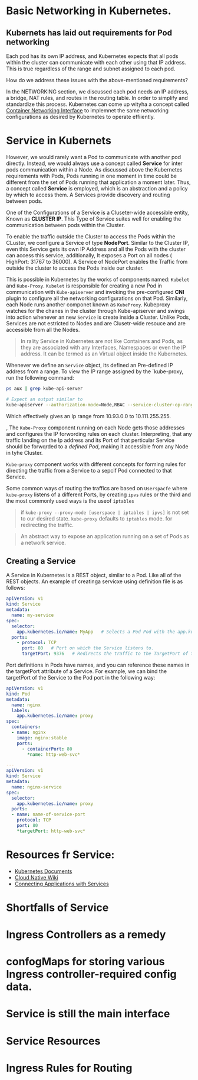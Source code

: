 # Basic Networking in Kubernetes.



## Kubernets has laid out requirements for Pod networking

 

Each pod has its own IP address, and Kubernetes expects that all pods within the cluster can communicate with each other using that IP address. This is true regardless of the range and subnet assigned to each pod.

  

How do we address these issues with the above-mentioned requirements?



In the NETWORKING section, we discussed  each pod needs an IP address, a bridge, NAT rules, and routes in the routing table. In order to simplify and standardize this process. Kubernetes can come up wityha a concept called [Container Networking Interface](cni.org) to implemnet the same networking configurations as desired by Kubernetes to operate effiiently.  



# Service in Kubernets



However, we would rarely want a Pod to communicate with another pod directly. Instead, we would always use a concept called **Service** for inter pods communication within a Node. As discussed above the Kubernetes requirements with Pods, Pods running in one moment in time could be different from the set of Pods running that application a moment later. Thus, a concept called **Service** is employed, which is an abstraction and a policy by which to access them. A Services provide discovery and routing between pods.



One of the Configurations of a Service is a Cluseter-wide accessible entity, Known as **CLUSTER IP**. This Type of Service suites well for enabling the communication between pods within the Cluster.



To enable the traffic outside the Cluster to access the Pods within the CLuster, we configure a Service of type **NodePort**. Similar to the Cluster IP, even this Service gets its own IP Address and all the Pods with the cluster can access this service, additionally, It exposes a Port on all nodes ( HighPort: 31767 to 36000). A Service of NodePort enables the Traffic from outside the cluster to access the Pods inside our cluster.

This is possible in Kubernetes by the works of components named: `Kubelet` and `Kube-Proxy`. `Kubelet` is responsible for creating a new Pod in communication with `Kube-apiserver` and invoking the pre-configured **CNI** plugin to configure all the networking configurations on that Pod. Similarly, each Node runs another componet known as `KubeProxy`. Kubeproxy watches for the chanes in the cluster through Kube-apiserver and swings into action whenever an new `Service` is create inside a Cluster. Unlike Pods, Services are not estricted to Nodes and are Clusetr-wide resouce and are accessible from all the Nodes.

> In rality Service in Kubernetes are not like Containers and Pods, as they are associated with any Interfaces, Namespaces or even the IP address. It can be termed as an Virtual object inside the Kubernetes.

Whenever we define an `Service` object, its defined an Pre-defined IP address from a range. To view the IP range assigned by the `kube-proxy, run the following command:
```bash
ps aux | grep kube-api-server

# Expect an output similar to 
kube-apiserver --authorization-mode=Node,RBAC --service-cluster-op-range=10.93.0.0/12
```
Which effectively gives an Ip range from 10.93.0.0 to 10.111.255.255.



, The `Kube-Proxy` component running on each Node gets those addresses and configures the IP forwording rules on each cluster. Interpreting, that any traffic landing on the Ip address and its Port of that perticular Service should be forwqrded to a *defined Pod*, making it accessible from any Node in tyhe Cluster. 

`Kube-proxy` component works with different concepts for forming rules for directing the traffic from a Service to a sepcif Pod connected to that Service.

Some common ways of routing the traffics are based on `Userspacfe` where `kube-proxy` listens of a different Ports, by creating `ipvs` rules or the third and the most commonly used ways is the useof `iptables` 


> if `kube-proxy --proxy-mode [userspace | iptables | ipvs]` is not set to our desired state. `kube-proxy` defaults to `iptables` mode. for redirecting the traffic.



> An abstract way to expose an application running on a set of Pods as a network service.

## Creating a Service
A Service in Kubernetes is a REST object, similar to a Pod. Like all of the REST objects.
An example of creatinga servicxe using definition file is as follows:

```yaml
apiVersion: v1
kind: Service
metadata:
  name: my-service
spec:
  selector:
    app.kubernetes.io/name: MyApp   # Selects a Pod Pod with the app.kubernetes.io/name=MyApp label.
  ports:
    - protocol: TCP
      port: 80   # Port on which the Service listens to.
      targetPort: 9376   # Redirects the traffic to the TargetPort of the Pod
```

Port definitions in Pods have names, and you can reference these names in the targetPort attribute of a Service. For example, we can bind the targetPort of the Service to the Pod port in the following way:
```yaml
apiVersion: v1
kind: Pod
metadata:
  name: nginx
  labels:
    app.kubernetes.io/name: proxy
spec:
  containers:
  - name: nginx
    image: nginx:stable
    ports:
      - containerPort: 80
        *name: http-web-svc*

---
apiVersion: v1
kind: Service
metadata:
  name: nginx-service
spec:
  selector:
    app.kubernetes.io/name: proxy
  ports:
  - name: name-of-service-port
    protocol: TCP
    port: 80
    *targetPort: http-web-svc*
```



# Resources fr Service:
- [Kubernetes Documents](https://kubernetes.io/docs/concepts/services-networking/service/)
- [Cloud Native Wiki](https://www.aquasec.com/cloud-native-academy/kubernetes-101/kubernetes-services/)
- [Connecting Applications with Services](https://kubernetes.io/docs/concepts/services-networking/connect-applications-service/)




# Shortfalls of Service



# Ingress Controllers as a remedy 



# confogMaps for storing various Ingress controller-required config data.





# Service is still the main interface



# Service Resources



# Ingress Rules for Routing